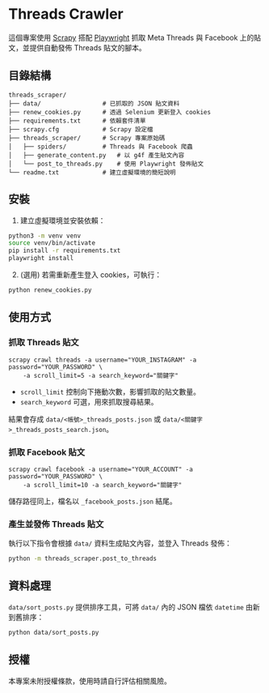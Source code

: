 # Threads Crawler

這個專案使用 [Scrapy](https://scrapy.org/) 搭配 [Playwright](https://playwright.dev/python/) 抓取 Meta Threads 與 Facebook 上的貼文，並提供自動發佈 Threads 貼文的腳本。

## 目錄結構

```
threads_scraper/
├── data/                 # 已抓取的 JSON 貼文資料
├── renew_cookies.py      # 透過 Selenium 更新登入 cookies
├── requirements.txt      # 依賴套件清單
├── scrapy.cfg            # Scrapy 設定檔
├── threads_scraper/      # Scrapy 專案原始碼
│   ├── spiders/          # Threads 與 Facebook 爬蟲
│   ├── generate_content.py   # 以 g4f 產生貼文內容
│   └── post_to_threads.py    # 使用 Playwright 發佈貼文
└── readme.txt            # 建立虛擬環境的簡短說明
```

## 安裝

1. 建立虛擬環境並安裝依賴：

```bash
python3 -m venv venv
source venv/bin/activate
pip install -r requirements.txt
playwright install
```

2. (選用) 若需重新產生登入 cookies，可執行：

```bash
python renew_cookies.py
```

## 使用方式

### 抓取 Threads 貼文

```
scrapy crawl threads -a username="YOUR_INSTAGRAM" -a password="YOUR_PASSWORD" \
    -a scroll_limit=5 -a search_keyword="關鍵字"
```

- `scroll_limit` 控制向下捲動次數，影響抓取的貼文數量。
- `search_keyword` 可選，用來抓取搜尋結果。

結果會存成 `data/<帳號>_threads_posts.json` 或 `data/<關鍵字>_threads_posts_search.json`。

### 抓取 Facebook 貼文

```
scrapy crawl facebook -a username="YOUR_ACCOUNT" -a password="YOUR_PASSWORD" \
    -a scroll_limit=10 -a search_keyword="關鍵字"
```

儲存路徑同上，檔名以 `_facebook_posts.json` 結尾。

### 產生並發佈 Threads 貼文

執行以下指令會根據 `data/` 資料生成貼文內容，並登入 Threads 發佈：

```bash
python -m threads_scraper.post_to_threads
```

## 資料處理

`data/sort_posts.py` 提供排序工具，可將 `data/` 內的 JSON 檔依 `datetime` 由新到舊排序：

```bash
python data/sort_posts.py
```

## 授權

本專案未附授權條款，使用時請自行評估相關風險。

